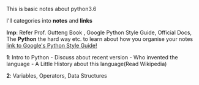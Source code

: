 This is basic notes about python3.6

I'll categories into **notes** and **links**

**Imp**: Refer Prof. Gutteng Book , Google Python Style Guide, Official Docs, The  **Python** the hard way etc. to learn about how you organise your notes
[link to Google's Python Style Guide!](https://github.com/google/styleguide/blob/gh-pages/pyguide.md)

**1**: Intro to Python
    - Discuss about recent version 
    - Who invented the language
    - A Little History about this language(Read Wikipedia)

**2**: Variables, Operators, Data Structures

